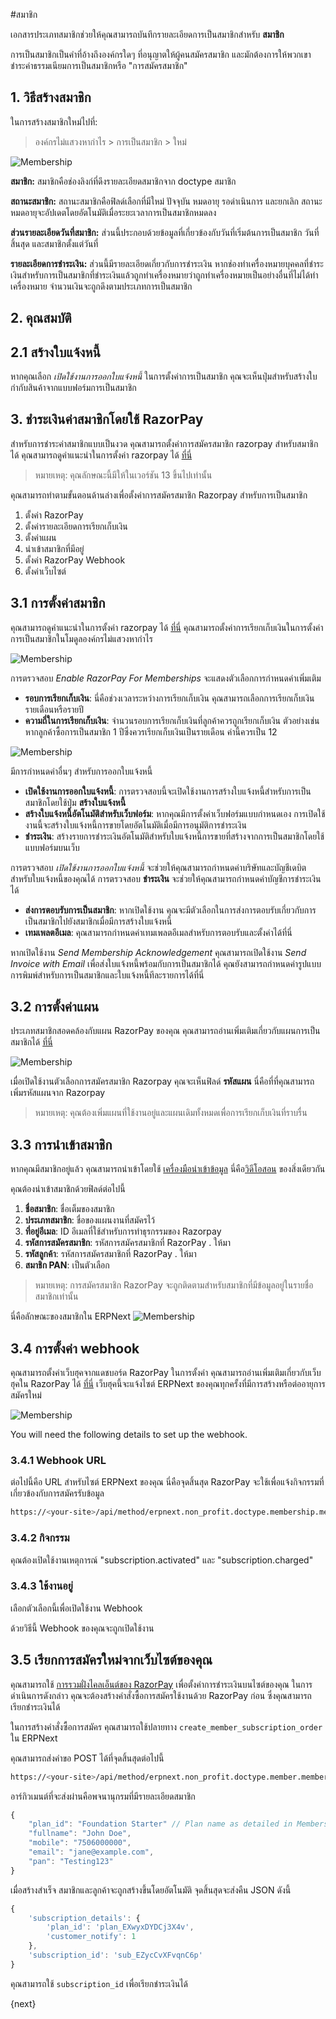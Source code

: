 <!-- add-breadcrumbs -->
#สมาชิก

เอกสารประเภทสมาชิกช่วยให้คุณสามารถบันทึกรายละเอียดการเป็นสมาชิกสำหรับ **สมาชิก**

การเป็นสมาชิกเป็นคำที่อ้างถึงองค์กรใดๆ ที่อนุญาตให้ผู้คนสมัครสมาชิก และมักต้องการให้พวกเขาชำระค่าธรรมเนียมการเป็นสมาชิกหรือ "การสมัครสมาชิก"

## 1. วิธีสร้างสมาชิก

ในการสร้างสมาชิกใหม่ไปที่:

> องค์กรไม่แสวงหากำไร > การเป็นสมาชิก > ใหม่

<img class="screenshot" alt="Membership" src="{{docs_base_url}}/assets/img/non_profit/membership/membership.png">

**สมาชิก:** สมาชิกคือช่องลิงก์ที่ดึงรายละเอียดสมาชิกจาก doctype สมาชิก

**สถานะสมาชิก:** สถานะสมาชิกคือฟิลด์เลือกที่มีใหม่ ปัจจุบัน หมดอายุ รอดำเนินการ และยกเลิก สถานะหมดอายุจะอัปเดตโดยอัตโนมัติเมื่อระยะเวลาการเป็นสมาชิกหมดลง

**ส่วนรายละเอียดวันที่สมาชิก:** ส่วนนี้ประกอบด้วยข้อมูลที่เกี่ยวข้องกับวันที่เริ่มต้นการเป็นสมาชิก วันที่สิ้นสุด และสมาชิกตั้งแต่วันที่

**รายละเอียดการชำระเงิน:** ส่วนนี้มีรายละเอียดเกี่ยวกับการชำระเงิน หากช่องทำเครื่องหมายบุคคลที่ชำระเงินสำหรับการเป็นสมาชิกที่ชำระเงินแล้วถูกทำเครื่องหมายว่าถูกทำเครื่องหมายเป็นอย่างอื่นที่ไม่ได้ทำเครื่องหมาย จำนวนเงินจะถูกดึงตามประเภทการเป็นสมาชิก

## 2. คุณสมบัติ

## 2.1 สร้างใบแจ้งหนี้

หากคุณเลือก _เปิดใช้งานการออกใบแจ้งหนี้_ ในการตั้งค่าการเป็นสมาชิก คุณจะเห็นปุ่มสำหรับสร้างใบกำกับสินค้าจากแบบฟอร์มการเป็นสมาชิก

## 3. ชำระเงินค่าสมาชิกโดยใช้ RazorPay

สำหรับการชำระค่าสมาชิกแบบเป็นงวด คุณสามารถตั้งค่าการสมัครสมาชิก razorpay สำหรับสมาชิกได้ คุณสามารถดูคำแนะนำในการตั้งค่า razorpay ได้ [ที่นี่](/docs/user/manual/th/erpnext_integration/razorpay-integration)

> หมายเหตุ: คุณลักษณะนี้มีให้ในเวอร์ชัน 13 ขึ้นไปเท่านั้น

คุณสามารถทำตามขั้นตอนด้านล่างเพื่อตั้งค่าการสมัครสมาชิก Razorpay สำหรับการเป็นสมาชิก

1. ตั้งค่า RazorPay
1. ตั้งค่ารายละเอียดการเรียกเก็บเงิน
1. ตั้งค่าแผน
1. นำเข้าสมาชิกที่มีอยู่
1. ตั้งค่า RazorPay Webhook
1. ตั้งค่าเว็บไซต์

## 3.1 การตั้งค่าสมาชิก

คุณสามารถดูคำแนะนำในการตั้งค่า razorpay ได้ [ที่นี่](/docs/user/manual/th/erpnext_integration/razorpay-integration) คุณสามารถตั้งค่าการเรียกเก็บเงินในการตั้งค่าการเป็นสมาชิกในโมดูลองค์กรไม่แสวงหากำไร

<img class="screenshot" alt="Membership" src="{{docs_base_url}}/assets/img/non_profit/razorpay-enabled.png">

การตรวจสอบ _Enable RazorPay For Memberships_ จะแสดงตัวเลือกการกำหนดค่าเพิ่มเติม

- **รอบการเรียกเก็บเงิน**: นี่คือช่วงเวลาระหว่างการเรียกเก็บเงิน คุณสามารถเลือกการเรียกเก็บเงินรายเดือนหรือรายปี
- **ความถี่ในการเรียกเก็บเงิน**: จำนวนรอบการเรียกเก็บเงินที่ลูกค้าควรถูกเรียกเก็บเงิน ตัวอย่างเช่น หากลูกค้าซื้อการเป็นสมาชิก 1 ปีซึ่งควรเรียกเก็บเงินเป็นรายเดือน ค่านี้ควรเป็น 12

<img class="screenshot" alt="Membership" src="{{docs_base_url}}/assets/img/non_profit/membership/membership-settings.png">

มีการกำหนดค่าอื่นๆ สำหรับการออกใบแจ้งหนี้

- **เปิดใช้งานการออกใบแจ้งหนี้**: การตรวจสอบนี้จะเปิดใช้งานการสร้างใบแจ้งหนี้สำหรับการเป็นสมาชิกโดยใช้ปุ่ม **สร้างใบแจ้งหนี้**
- **สร้างใบแจ้งหนี้อัตโนมัติสำหรับเว็บฟอร์ม**: หากคุณมีการตั้งค่าเว็บฟอร์มแบบกำหนดเอง การเปิดใช้งานนี้จะสร้างใบแจ้งหนี้การขายโดยอัตโนมัติเมื่อมีการอนุมัติการชำระเงิน
- **ชำระเงิน**: สร้างรายการชำระเงินอัตโนมัติสำหรับใบแจ้งหนี้การขายที่สร้างจากการเป็นสมาชิกโดยใช้แบบฟอร์มบนเว็บ

การตรวจสอบ _เปิดใช้งานการออกใบแจ้งหนี้_ จะช่วยให้คุณสามารถกำหนดค่าบริษัทและบัญชีเดบิตสำหรับใบแจ้งหนี้ของคุณได้ การตรวจสอบ **ชำระเงิน** จะช่วยให้คุณสามารถกำหนดค่าบัญชีการชำระเงินได้

- **ส่งการตอบรับการเป็นสมาชิก**: หากเปิดใช้งาน คุณจะมีตัวเลือกในการส่งการตอบรับเกี่ยวกับการเป็นสมาชิกไปยังสมาชิกเมื่อมีการสร้างใบแจ้งหนี้
- **เทมเพลตอีเมล**: คุณสามารถกำหนดค่าเทมเพลตอีเมลสำหรับการตอบรับและตั้งค่าได้ที่นี่

หากเปิดใช้งาน _Send Membership Acknowledgement_ คุณสามารถเปิดใช้งาน _Send Invoice with Email_ เพื่อส่งใบแจ้งหนี้พร้อมกับการเป็นสมาชิกได้ คุณยังสามารถกำหนดค่ารูปแบบการพิมพ์สำหรับการเป็นสมาชิกและใบแจ้งหนี้ทีละรายการได้ที่นี่

## 3.2 การตั้งค่าแผน

ประเภทสมาชิกสอดคล้องกับแผน RazorPay ของคุณ คุณสามารถอ่านเพิ่มเติมเกี่ยวกับแผนการเป็นสมาชิกได้ [ที่นี่](/docs/user/manual/th/non_profit/membership_type)

<img class="screenshot" alt="Membership" src="{{docs_base_url}}/assets/img/non_profit/plan.png">

เมื่อเปิดใช้งานตัวเลือกการสมัครสมาชิก Razorpay คุณจะเห็นฟิลด์ **รหัสแผน** นี่คือที่ที่คุณสามารถเพิ่มรหัสแผนจาก Razorpay

> หมายเหตุ: คุณต้องเพิ่มแผนที่ใช้งานอยู่และแผนเดิมทั้งหมดเพื่อการเรียกเก็บเงินที่ราบรื่น

## 3.3 การนำเข้าสมาชิก

หากคุณมีสมาชิกอยู่แล้ว คุณสามารถนำเข้าโดยใช้ [เครื่องมือนำเข้าข้อมูล](/docs/user/manual/th/setting-up/data/data-import) นี่คือ[วิดีโอสอน](https://www.youtube.com/watch?v=WlGD35DM5LI) ของสิ่งเดียวกัน

คุณต้องนำเข้าสมาชิกด้วยฟิลด์ต่อไปนี้

1. **ชื่อสมาชิก**: ชื่อเต็มของสมาชิก
1. **ประเภทสมาชิก**: ชื่อของแผนงานที่สมัครไว้
1. **ที่อยู่อีเมล**: ID อีเมลที่ใช้สำหรับการทำธุรกรรมของ Razorpay
1. **รหัสการสมัครสมาชิก**: รหัสการสมัครสมาชิกที่ RazorPay . ให้มา
1. **รหัสลูกค้า**: รหัสการสมัครสมาชิกที่ RazorPay . ให้มา
1. **สมาชิก PAN**: เป็นตัวเลือก

> หมายเหตุ: การสมัครสมาชิก RazorPay จะถูกติดตามสำหรับสมาชิกที่มีข้อมูลอยู่ในรายชื่อสมาชิกเท่านั้น

นี่คือลักษณะของสมาชิกใน ERPNext
<img class="screenshot" alt="Membership" src="{{docs_base_url}}/assets/img/non_profit/member.png">


## 3.4 การตั้งค่า webhook

คุณสามารถตั้งค่าเว็บฮุคจากแดชบอร์ด RazorPay ในการตั้งค่า คุณสามารถอ่านเพิ่มเติมเกี่ยวกับเว็บฮุคใน RazorPay ได้ [ที่นี่](https://razorpay.com/docs/webhooks/) เว็บฮุคนี้จะแจ้งไซต์ ERPNext ของคุณทุกครั้งที่มีการสร้างหรือต่ออายุการสมัครใหม่

<img class="screenshot" alt="Membership" src="{{docs_base_url}}/assets/img/non_profit/razorpay-webhook.png">

You will need the following details to set up the webhook.

### 3.4.1 Webhook URL

ต่อไปนี้คือ URL สำหรับไซต์ ERPNext ของคุณ นี่คือจุดสิ้นสุด RazorPay จะใช้เพื่อแจ้งกิจกรรมที่เกี่ยวข้องกับการสมัครรับข้อมูล

```sh
https://<your-site>/api/method/erpnext.non_profit.doctype.membership.membership.trigger_razorpay_subscription
```

### 3.4.2 กิจกรรม

คุณต้องเปิดใช้งานเหตุการณ์ "subscription.activated" และ "subscription.charged"

### 3.4.3 ใช้งานอยู่
เลือกตัวเลือกนี้เพื่อเปิดใช้งาน Webhook

ด้วยวิธีนี้ Webhook ของคุณจะถูกเปิดใช้งาน

## 3.5 เรียกการสมัครใหม่จากเว็บไซต์ของคุณ

คุณสามารถใช้ [การรวมฝั่งไคลเอ็นต์ของ RazorPay](https://razorpay.com/docs/payment-gateway/web-integration/) เพื่อตั้งค่าการชำระเงินบนไซต์ของคุณ ในการดำเนินการดังกล่าว คุณจะต้องสร้างคำสั่งซื้อการสมัครใช้งานด้วย RazorPay ก่อน ซึ่งคุณสามารถเรียกชำระเงินได้

ในการสร้างคำสั่งซื้อการสมัคร คุณสามารถใช้ปลายทาง `create_member_subscription_order` ใน ERPNext

คุณสามารถส่งคำขอ POST ได้ที่จุดสิ้นสุดต่อไปนี้

```sh
https://<your-site>/api/method/erpnext.non_profit.doctype.member.member.create_member_subscription_order
```

อาร์กิวเมนต์ที่จะส่งผ่านคือพจนานุกรมที่มีรายละเอียดสมาชิก

```javascript
{
	"plan_id": "Foundation Starter" // Plan name as detailed in Membership Type
	"fullname": "John Doe",
	"mobile": "7506000000",
	"email": "jane@example.com",
	"pan": "Testing123"
}
```

เมื่อสร้างสำเร็จ สมาชิกและลูกค้าจะถูกสร้างขึ้นโดยอัตโนมัติ จุดสิ้นสุดจะส่งคืน JSON ดังนี้

```javascript
{
	'subscription_details': {
		'plan_id': 'plan_EXwyxDYDCj3X4v',
		'customer_notify': 1
	},
	'subscription_id': 'sub_EZycCvXFvqnC6p'
}
```

คุณสามารถใช้ `subscription_id` เพื่อเรียกชำระเงินได้

{next}
